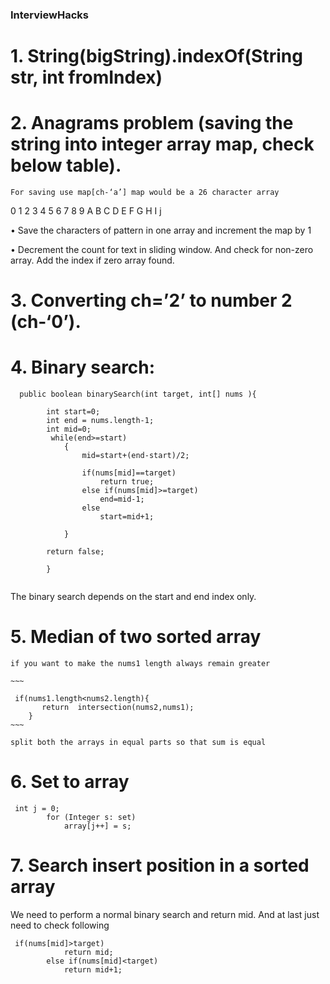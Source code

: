 ### InterviewHacks
# 1.	String(bigString).indexOf(String str, int fromIndex)
# 2.	Anagrams problem (saving the string into integer array map, check below table).
    For saving use map[ch-‘a’] map would be a 26 character array
0	1	2	3	4	5	6	7	8	9
A	B	C	D	E	F	G	H	I	j

•	Save the characters of pattern in one array and increment the map by 1

•	Decrement the count for text in sliding window. And check for non-zero array. Add the index if zero array found.

# 3.	Converting ch=’2’ to number 2 (ch-‘0’).

# 4.	Binary search:
~~~
  public boolean binarySearch(int target, int[] nums ){
        
        int start=0;
        int end = nums.length-1;
        int mid=0;
         while(end>=start)
            {
                mid=start+(end-start)/2;
             
                if(nums[mid]==target)
                    return true;
                else if(nums[mid]>=target)
                    end=mid-1;
                else
                    start=mid+1;

            } 
        
        return false;
              
        }       
    
~~~
The binary search depends on the start and end index only.

# 5. Median of two sorted array
	if you want to make the nums1 length always remain greater

	~~~

	 if(nums1.length<nums2.length){
           return  intersection(nums2,nums1);
        }
	~~~

	split both the arrays in equal parts so that sum is equal

# 6. Set to array

~~~
 int j = 0;
		for (Integer s: set)
			array[j++] = s;
~~~

# 7. Search insert position in a sorted array

We need to perform a normal binary search and return mid. And at last just need to check following

```
 if(nums[mid]>target)
            return mid;
        else if(nums[mid]<target)
            return mid+1;

```
